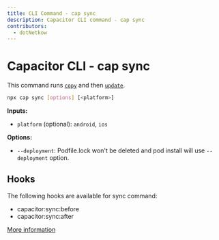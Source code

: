 ```yaml
---
title: CLI Command - cap sync
description: Capacitor CLI command - cap sync
contributors:
  - dotNetkow
---
```


# Capacitor CLI - cap sync

This command runs [`copy`](/docs/cli/copy) and then [`update`](/docs/cli/update).

```bash
npx cap sync [options] [<platform>]
```

<strong>Inputs:</strong>

- `platform` (optional): `android`, `ios`

<strong>Options:</strong>

- `--deployment`: Podfile.lock won't be deleted and pod install will use `--deployment` option.

## Hooks

The following hooks are available for sync command:

- capacitor:sync:before
- capacitor:sync:after

[More information](hooks)
